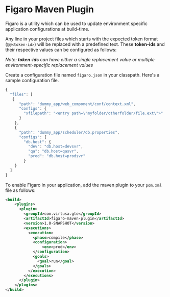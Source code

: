 # Figaro Maven Plugin

Figaro is a utility which can be used to update environment specific application configurations at build-time.

Any line in your project files which starts with the expected token format (`@@<token-id>`) will be replaced with a predefined text. These **token-ids** and their respective values can be configured as follows:

*Note: **token-ids** can have either a single replacement value or multiple environment-specific replacement values*

Create a configuration file named `figaro.json` in your classpath. Here's a sample configuration file.
```javascript
{
  "files": [
   {
      "path": "dummy_app/web_component/conf/context.xml",
      "configs": {
        "xfilepath": "<entry path=\"myfolder/otherfolder/file.ext\">"
      }
    },
    {
      "path": "dummy_app/scheduler/db.properties",
      "configs": {
        "db.host": {
          "dev": "db.host=devsvr",
          "qa": "db.host=qasvr",
          "prod": "db.host=prodsvr"
        }
    }
  ]
}
```

To enable Figaro in your application, add the maven plugin to your `pom.xml` file as follows:
```xml
<build>
	<plugins>
	  <plugin>
		<groupId>com.virtusa.gto</groupId>
		<artifactId>figaro-maven-plugin</artifactId>
		<version>1.0-SNAPSHOT</version>
		<executions>
		  <execution>
			<phase>compile</phase>
			<configuration>
				<env>prod</env>
			</configuration>
			<goals>
			  <goal>run</goal>
			</goals>
		  </execution>
		</executions>
	  </plugin>
	</plugins>
</build>
```